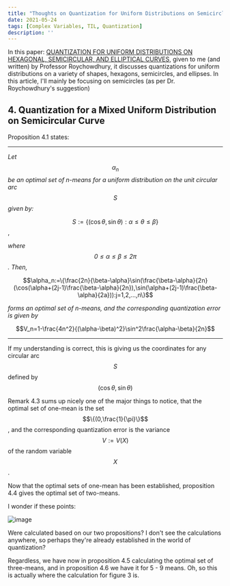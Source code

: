 ```yaml
---
title: "Thoughts on Quantization for Uniform Distributions on Semicircles"
date: 2021-05-24
tags: [Complex Variables, TIL, Quantization]
description: ''
---
```


In this paper: [QUANTIZATION FOR UNIFORM DISTRIBUTIONS ON HEXAGONAL, SEMICIRCULAR, AND ELLIPTICAL CURVES](https://arxiv.org/pdf/1902.03887.pdf), given to me (and written) by Professor Roychowdhury, it discusses quantizations for uniform distributions on a variety of shapes, hexagons, semicircles, and ellipses. In this article, I'll mainly be focusing on semicircles (as per Dr. Roychowdhury's suggestion)

## 4. Quantization for a Mixed Uniform Distribution on Semicircular Curve

Proposition 4.1 states:

---

*Let $$\alpha_n$$ be an optimal set of n-means for a uniform distribution on the unit circular arc $$S$$ given by:*

$$S:=\{(\cos\theta,\sin\theta):\alpha\le\theta\le\beta\}$$,

*where $$0\le\alpha\le\beta\le2\pi$$. Then,*

$$\alpha_n:=\{\frac{2n}{\beta-\alpha}\sin(\frac{\beta-\alpha}{2n}(\cos(\alpha+(2j-1)\frac{\beta-\alpha}{2n}),\sin(\alpha+(2j-1)\frac{\beta-\alpha}{2a})):j=1,2,...,n\}$$

*forms an optimal set of n-means, and the corresponding quantization error is given by*

$$V_n=1-\frac{4n^2}{(\alpha-\beta)^2}\sin^2\frac{\alpha-\beta}{2n}$$

---

If my understanding is correct, this is giving us the coordinates for any circular arc $$S$$ defined by $$(\cos\theta,\sin\theta)$$

Remark 4.3 sums up nicely one of the major things to notice, that the optimal set of one-mean is the set $$\{(0,\frac{1}{\pi}\}$$, and the corresponding quantization error is the variance $$V:=V(X)$$ of the random variable $$X$$.

Now that the optimal sets of one-mean has been established, proposition 4.4 gives the optimal set of two-means.

I wonder if these points:

![image](https://user-images.githubusercontent.com/6586811/119372537-0c67df80-bc7d-11eb-8213-6daf2b8bbfec.png)

Were calculated based on our two propositions? I don't see the calculations anywhere, so perhaps they're already established in the world of quantization?

Regardless, we have now in proposition 4.5 calculating the optimal set of three-means, and in proposition 4.6 we have it for 5 - 9 means. Oh, so this is actually where the calculation for figure 3 is.

